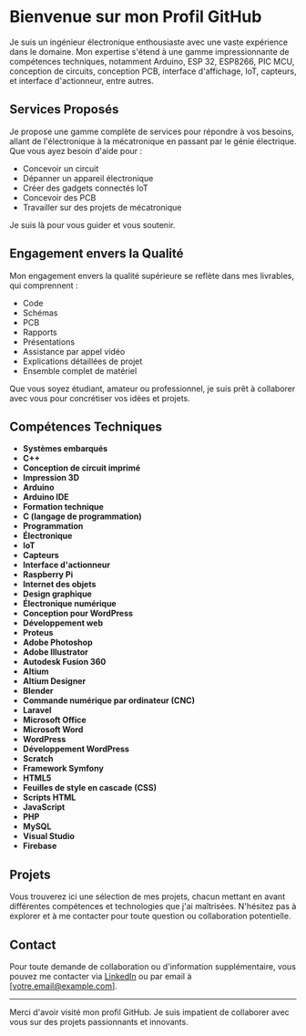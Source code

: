 # Bienvenue sur mon Profil GitHub

Je suis un ingénieur électronique enthousiaste avec une vaste expérience dans le domaine. Mon expertise s'étend à une gamme impressionnante de compétences techniques, notamment Arduino, ESP 32, ESP8266, PIC MCU, conception de circuits, conception PCB, interface d'affichage, IoT, capteurs, et interface d'actionneur, entre autres.

## Services Proposés

Je propose une gamme complète de services pour répondre à vos besoins, allant de l'électronique à la mécatronique en passant par le génie électrique. Que vous ayez besoin d'aide pour :
- Concevoir un circuit
- Dépanner un appareil électronique
- Créer des gadgets connectés IoT
- Concevoir des PCB
- Travailler sur des projets de mécatronique

Je suis là pour vous guider et vous soutenir.

## Engagement envers la Qualité

Mon engagement envers la qualité supérieure se reflète dans mes livrables, qui comprennent :
- Code
- Schémas
- PCB
- Rapports
- Présentations
- Assistance par appel vidéo
- Explications détaillées de projet
- Ensemble complet de matériel

Que vous soyez étudiant, amateur ou professionnel, je suis prêt à collaborer avec vous pour concrétiser vos idées et projets.

## Compétences Techniques

- **Systèmes embarqués**
- **C++**
- **Conception de circuit imprimé**
- **Impression 3D**
- **Arduino**
- **Arduino IDE**
- **Formation technique**
- **C (langage de programmation)**
- **Programmation**
- **Électronique**
- **IoT**
- **Capteurs**
- **Interface d'actionneur**
- **Raspberry Pi**
- **Internet des objets**
- **Design graphique**
- **Électronique numérique**
- **Conception pour WordPress**
- **Développement web**
- **Proteus**
- **Adobe Photoshop**
- **Adobe Illustrator**
- **Autodesk Fusion 360**
- **Altium**
- **Altium Designer**
- **Blender**
- **Commande numérique par ordinateur (CNC)**
- **Laravel**
- **Microsoft Office**
- **Microsoft Word**
- **WordPress**
- **Développement WordPress**
- **Scratch**
- **Framework Symfony**
- **HTML5**
- **Feuilles de style en cascade (CSS)**
- **Scripts HTML**
- **JavaScript**
- **PHP**
- **MySQL**
- **Visual Studio**
- **Firebase**

## Projets

Vous trouverez ici une sélection de mes projets, chacun mettant en avant différentes compétences et technologies que j'ai maîtrisées. N'hésitez pas à explorer et à me contacter pour toute question ou collaboration potentielle.

## Contact

Pour toute demande de collaboration ou d'information supplémentaire, vous pouvez me contacter via [LinkedIn](https://www.linkedin.com) ou par email à [votre.email@example.com].

---

Merci d'avoir visité mon profil GitHub. Je suis impatient de collaborer avec vous sur des projets passionnants et innovants.
